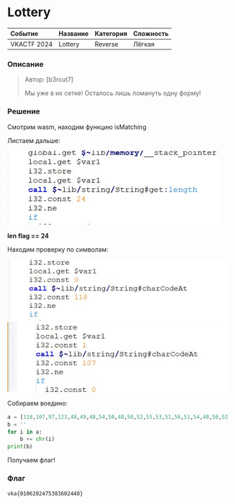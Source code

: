 # Lottery

| Событие | Название | Категория | Сложность |
| :------ | ---- | ---- | ---- |
| VKACTF 2024 | Lottery | Reverse | Лёгкая |


### Описание


> Автор: [b3rcut7]
>
> Мы уже в их сетке! Осталось лишь ломануть одну форму!
>


### Решение
Смотрим wasm, находим функцию isMatching

Листаем дальше:

![](./1.jpg)

**len flag == 24**

Находим проверку по символам:

![](./2.jpg)
![](./3.jpg)

Собираем воедино: 

```python
a = [118,107,97,123,48,49,48,54,50,48,50,52,55,53,51,56,51,54,48,50,52,52,48,125]
b = ''
for i in a:
    b += chr(i)
print(b)
```

Получаем флаг!

### Флаг

```
vka{0106202475383602440}
```
